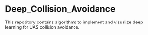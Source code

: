 # Deep_Collision_Avoidance

This repository contains algorithms to implement and visualize deep learning for UAS collision avoidance.
